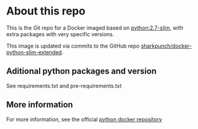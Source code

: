 # About this repo

This is the Git repo for a Docker imaged based on [python:2.7-slim](https://github.com/docker-library/python/blob/master/2.7/slim/Dockerfile), with extra packages with very specific versions.

This image is updated via commits to the GitHub repo [sharkpunch/docker-python-slim-extended](https://github.com/SharkPunch/docker-python-slim-extended).

## Aditional python packages and version

See requirements.txt and pre-requirements.txt

## More information

For more information, see the official [python docker repository](https://hub.docker.com/_/python/) 
